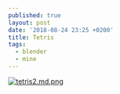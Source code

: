 ```yaml
---
published: true
layout: post
date: '2018-08-24 23:25 +0200'
title: Tetris
tags:
  - blender
  - mine
---
```

[![tetris2.md.png](https://cdn.scrot.moe/images/2018/08/24/tetris2.md.png)](https://cdn.scrot.moe/images/2018/08/24/tetris2.png)